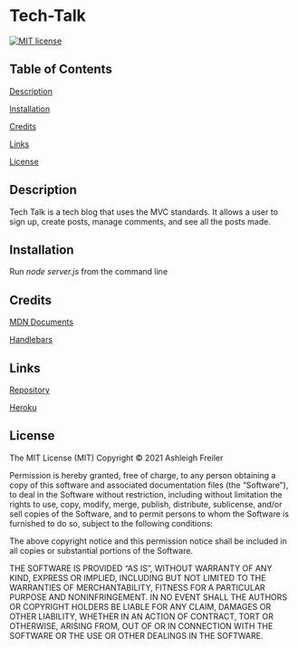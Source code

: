 # Tech-Talk

[![MIT license](https://img.shields.io/badge/License-MIT-blue.svg)](https://lbesson.mit-license.org/)

## Table of Contents

[Description](#description)

[Installation](#installation)

[Credits](#credits)

[Links](#links)

[License](#license)

## Description

Tech Talk is a tech blog that uses the MVC standards. It allows a user to sign up, create posts, manage comments, and see all the posts made.

## Installation

Run _node server.js_ from the command line

## Credits

[MDN Documents](https://developer.mozilla.org/en-US/docs/Learn)

[Handlebars](https://handlebarsjs.com/guide/)

## Links

[Repository](https://github.com/ARFreiler/Tech-Talk)

[Heroku]()

## License

The MIT License (MIT) Copyright © 2021 Ashleigh Freiler

Permission is hereby granted, free of charge, to any person obtaining a copy of this software and associated documentation files (the “Software”), to deal in the Software without restriction, including without limitation the rights to use, copy, modify, merge, publish, distribute, sublicense, and/or sell copies of the Software, and to permit persons to whom the Software is furnished to do so, subject to the following conditions:

The above copyright notice and this permission notice shall be included in all copies or substantial portions of the Software.

THE SOFTWARE IS PROVIDED “AS IS”, WITHOUT WARRANTY OF ANY KIND, EXPRESS OR IMPLIED, INCLUDING BUT NOT LIMITED TO THE WARRANTIES OF MERCHANTABILITY, FITNESS FOR A PARTICULAR PURPOSE AND NONINFRINGEMENT. IN NO EVENT SHALL THE AUTHORS OR COPYRIGHT HOLDERS BE LIABLE FOR ANY CLAIM, DAMAGES OR OTHER LIABILITY, WHETHER IN AN ACTION OF CONTRACT, TORT OR OTHERWISE, ARISING FROM, OUT OF OR IN CONNECTION WITH THE SOFTWARE OR THE USE OR OTHER DEALINGS IN THE SOFTWARE.

